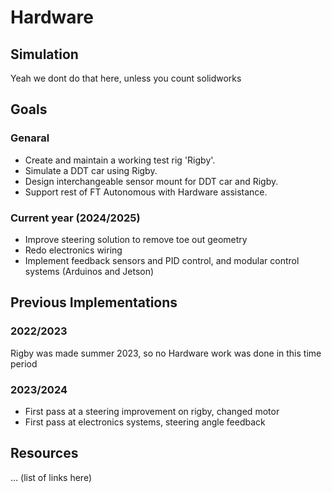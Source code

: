 
# Hardware


## Simulation

Yeah we dont do that here, unless you count solidworks

## Goals
### Genaral
- Create and maintain a working test rig 'Rigby'.
- Simulate a DDT car using Rigby.
- Design interchangeable sensor mount for DDT car and Rigby.
- Support rest of FT Autonomous with Hardware assistance.
### Current year (2024/2025)
- Improve steering solution to remove toe out geometry
- Redo electronics wiring
- Implement feedback sensors and PID control, and modular control systems (Arduinos and Jetson)

## Previous Implementations

### 2022/2023

Rigby was made summer 2023, so no Hardware work was done in this time period

### 2023/2024

- First pass at a steering improvement on rigby, changed motor
- First pass at electronics systems, steering angle feedback

## Resources

… (list of links here)
